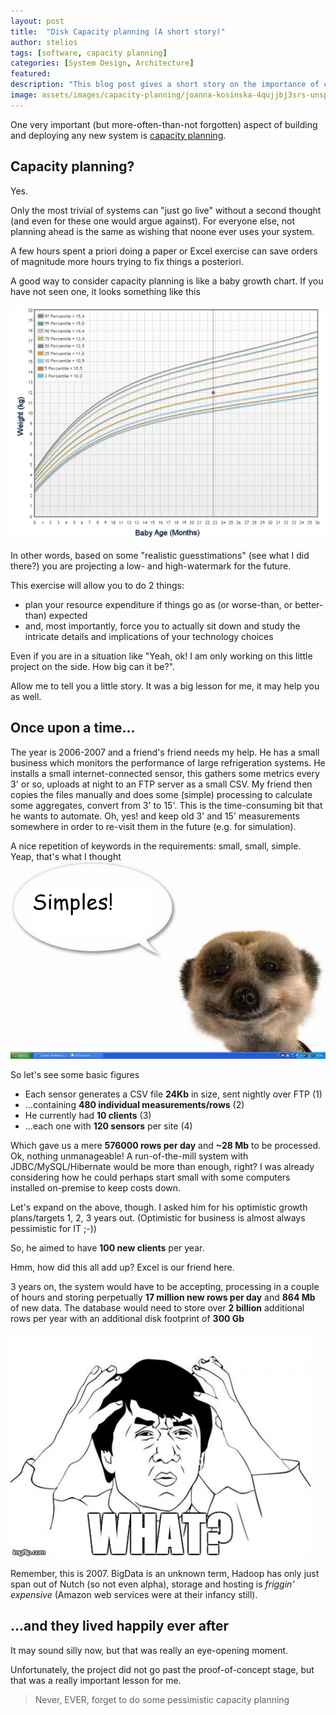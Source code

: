 ```yaml
---
layout: post
title:  "Disk Capacity planning (A short story)"
author: stelios
tags: [software, capacity planning]
categories: [System Design, Architecture]
featured: 
description: "This blog post gives a short story on the importance of capacity planning."
image: assets/images/capacity-planning/joanna-kosinska-4qujjbj3srs-unsplash.jpg
---
```


One very important (but more-often-than-not forgotten) aspect of building and deploying any new system is [capacity planning][1].

## Capacity planning? 

Yes. 

Only the most trivial of systems can "just go live" without a second thought (and even for these one would argue against).
For everyone else, not planning ahead is the same as wishing that noone ever uses your system.

A few hours spent a priori doing a paper or Excel exercise can save orders of magnitude more hours trying to fix things a posteriori. 
 
A good way to consider capacity planning is like a baby growth chart.
If you have not seen one, it looks something like this

![Baby growth chart](../assets/images/capacity-planning/growth-chart.png)

In other words, based on some "realistic guesstimations" (see what I did there?) you are projecting a low- and high-watermark 
for the future. 

This exercise will allow you to do 2 things:

* plan your resource expenditure if things go as (or worse-than, or better-than) expected
* and, most importantly, force you to actually sit down and study the intricate details and implications of your technology choices 

Even if you are in a situation like "Yeah, ok! I am only working on this little project on the side. How big can it be?".

Allow me to tell you a little story. It was a big lesson for me, it may help you as well. 

## Once upon a time...

The year is 2006-2007 and a friend's friend needs my help.
He has a small business which monitors the performance of large refrigeration systems. 
He installs a small internet-connected sensor, this gathers some metrics every 3' or so, uploads at night to an FTP server as a small CSV. 
My friend then copies the files manually and does some (simple) processing to calculate some aggregates, convert from 3' to 15'. 
This is the time-consuming bit that he wants to automate. 
Oh, yes! and keep old 3' and 15' measurements somewhere in order to re-visit them in the future (e.g. for simulation).  

A nice repetition of keywords in the requirements: small, small, simple.
Yeap, that's what I thought
![Simples](../assets/images/capacity-planning/simples.jpg)

So let's see some basic figures

* Each sensor generates a CSV file **24Kb** in size, sent nightly over FTP (1)
* ...containing **480 individual measurements/rows** (2)
* He currently had **10 clients** (3)
* ...each one with **120 sensors** per site (4)

Which gave us a mere **576000 rows per day** and **~28 Mb** to be processed.
Ok, nothing unmanageable! A run-of-the-mill system with JDBC/MySQL/Hibernate would be more than enough, right?
I was already considering how he could perhaps start small with some computers installed on-premise to keep costs down.
 
Let's expand on the above, though. I asked him for his optimistic growth plans/targets 1, 2, 3 years out.
(Optimistic for business is almost always pessimistic for IT ;-)) 

So, he aimed to have **100 new clients** per year. 

Hmm, how did this all add up?
Excel is our friend here. 

3 years on, the system would have to be accepting, processing in a couple of hours and storing perpetually **17 million new rows per day** and **864 Mb** of new data.
The database would need to store over **2 billion** additional rows per year with an additional disk footprint of **300 Gb** 

![WHAT?](../assets/images/capacity-planning/what.jpg)

Remember, this is 2007. 
BigData is an unknown term, Hadoop has only just span out of Nutch (so not even alpha), storage and hosting is *friggin' expensive* (Amazon web services were at their infancy still).

## ...and they lived happily ever after

It may sound silly now, but that was really an eye-opening moment.
 
Unfortunately, the project did not go past the proof-of-concept stage, but that was a really important lesson for me.

  > Never, EVER, forget to do some pessimistic capacity planning



   [1]: https://en.wikipedia.org/wiki/Capacity_planning